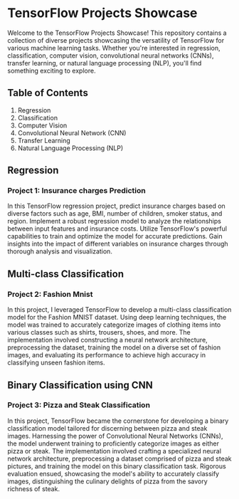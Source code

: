 # TensorFlow Projects Showcase

Welcome to the TensorFlow Projects Showcase! This repository contains a collection of diverse projects showcasing the versatility of TensorFlow for various machine learning tasks. Whether you're interested in regression, classification, computer vision, convolutional neural networks (CNNs), transfer learning, or natural language processing (NLP), you'll find something exciting to explore.

## Table of Contents

1.	Regression
2.	Classification
3.	Computer Vision
4.	Convolutional Neural Network (CNN)
5.	Transfer Learning
6.	Natural Language Processing (NLP)

## Regression
### Project 1: Insurance charges Prediction

In this TensorFlow regression project, predict insurance charges based on diverse factors such as age, BMI, number of children, smoker status, and region. Implement a robust regression model to analyze the relationships between input features and insurance costs. Utilize TensorFlow's powerful capabilities to train and optimize the model for accurate predictions. Gain insights into the impact of different variables on insurance charges through thorough analysis and visualization.

## Multi-class Classification
### Project 2: Fashion Mnist 

In this project, I leveraged TensorFlow to develop a multi-class classification model for the Fashion MNIST dataset. Using deep learning techniques, the model was trained to accurately categorize images of clothing items into various classes such as shirts, trousers, shoes, and more. The implementation involved constructing a neural network architecture, preprocessing the dataset, training the model on a diverse set of fashion images, and evaluating its performance to achieve high accuracy in classifying unseen fashion items. 

## Binary Classification using CNN
### Project 3: Pizza and Steak Classification

In this project, TensorFlow became the cornerstone for developing a binary classification model tailored for discerning between pizza and steak images. Harnessing the power of Convolutional Neural Networks (CNNs), the model underwent training to proficiently categorize images as either pizza or steak. The implementation involved crafting a specialized neural network architecture, preprocessing a dataset comprised of pizza and steak pictures, and training the model on this binary classification task. Rigorous evaluation ensued, showcasing the model's ability to accurately classify images, distinguishing the culinary delights of pizza from the savory richness of steak.

